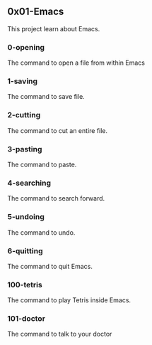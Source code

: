 ## 0x01-Emacs

This project learn about Emacs.

### 0-opening
The command to open a file from within Emacs

### 1-saving
The command to save file.

### 2-cutting
The command to cut an entire file.

### 3-pasting
The command to paste.

### 4-searching
The command to search forward.
### 5-undoing
The command to undo.
### 6-quitting
The command to quit Emacs.
### 100-tetris
The command to play Tetris inside Emacs.
### 101-doctor
The command to talk to your doctor

